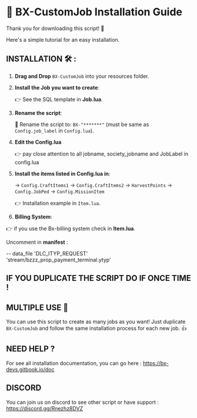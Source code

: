 
# 🚀 BX-CustomJob Installation Guide

Thank you for downloading this script! 🎉

Here's a simple tutorial for an easy installation.

## INSTALLATION 🛠️ :

1. **Drag and Drop** `BX-CustomJob` into your resources folder.

2. **Install the Job you want to create**:

   👉 See the SQL template in **Job.lua**.

3. **Rename the script**:

   🔄 Rename the script to: `BX-"*******"` (must be same as `Config.job_label` in `Config.lua`).

4. **Edit the Config.lua** 

   👉 pay close attention to all jobname, society_jobname and JobLabel in config.lua


5. **Install the items listed in Config.lua in**:

   -> `Config.CraftItems1`
   -> `Config.CraftItems2`
   -> `HarvestPoints`
   -> `Config.JobPed`
   -> `Config.MissionItem`
   
   👉 Installation example in `Item.lua`.



6. **Billing System**:

👉 if you use the Bx-billing system check in **Item.lua**.

   Uncomment in **manifest** :

-- data_file 'DLC_ITYP_REQUEST' 'stream/bzzz_prop_payment_terminal.ytyp'

## IF YOU DUPLICATE THE SCRIPT DO IF ONCE TIME !

   
   

## MULTIPLE USE 🤩

You can use this script to create as many jobs as you want! Just duplicate `BX-CustomJob` and follow the same installation process for each new job. 👍


## NEED HELP ?

For see all installation documentation, you can go here : https://bx-devs.gitbook.io/doc


## DISCORD


You can join us on discord to see other script or have support : https://discord.gg/Rnezhz8DVZ
